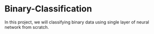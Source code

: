 # Binary-Classification
In this project, we will classifying binary data using single layer of neural network from scratch. 
